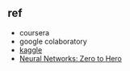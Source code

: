 

## ref
+ coursera
+ google colaboratory
+ [kaggle](https://www.kaggle.com/)
+ [Neural Networks: Zero to Hero](https://karpathy.ai/zero-to-hero.html)